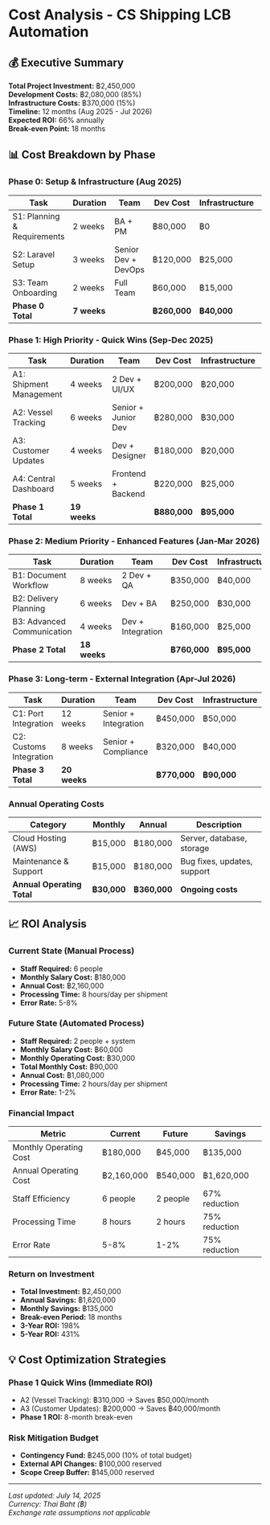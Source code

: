 # Cost Analysis - CS Shipping LCB Automation

## 💰 Executive Summary

**Total Project Investment:** ฿2,450,000  
**Development Costs:** ฿2,080,000 (85%)  
**Infrastructure Costs:** ฿370,000 (15%)  
**Timeline:** 12 months (Aug 2025 - Jul 2026)  
**Expected ROI:** 66% annually  
**Break-even Point:** 18 months  

## 📊 Cost Breakdown by Phase

### Phase 0: Setup & Infrastructure (Aug 2025)
| Task | Duration | Team | Dev Cost | Infrastructure | Total |
|------|----------|------|----------|----------------|-------|
| S1: Planning & Requirements | 2 weeks | BA + PM | ฿80,000 | ฿0 | ฿80,000 |
| S2: Laravel Setup | 3 weeks | Senior Dev + DevOps | ฿120,000 | ฿25,000 | ฿145,000 |
| S3: Team Onboarding | 2 weeks | Full Team | ฿60,000 | ฿15,000 | ฿75,000 |
| **Phase 0 Total** | **7 weeks** | | **฿260,000** | **฿40,000** | **฿300,000** |

### Phase 1: High Priority - Quick Wins (Sep-Dec 2025)
| Task | Duration | Team | Dev Cost | Infrastructure | Total |
|------|----------|------|----------|----------------|-------|
| A1: Shipment Management | 4 weeks | 2 Dev + UI/UX | ฿200,000 | ฿20,000 | ฿220,000 |
| A2: Vessel Tracking | 6 weeks | Senior + Junior Dev | ฿280,000 | ฿30,000 | ฿310,000 |
| A3: Customer Updates | 4 weeks | Dev + Designer | ฿180,000 | ฿20,000 | ฿200,000 |
| A4: Central Dashboard | 5 weeks | Frontend + Backend | ฿220,000 | ฿25,000 | ฿245,000 |
| **Phase 1 Total** | **19 weeks** | | **฿880,000** | **฿95,000** | **฿975,000** |
### Phase 2: Medium Priority - Enhanced Features (Jan-Mar 2026)
| Task | Duration | Team | Dev Cost | Infrastructure | Total |
|------|----------|------|----------|----------------|-------|
| B1: Document Workflow | 8 weeks | 2 Dev + QA | ฿350,000 | ฿40,000 | ฿390,000 |
| B2: Delivery Planning | 6 weeks | Dev + BA | ฿250,000 | ฿30,000 | ฿280,000 |
| B3: Advanced Communication | 4 weeks | Dev + Integration | ฿160,000 | ฿25,000 | ฿185,000 |
| **Phase 2 Total** | **18 weeks** | | **฿760,000** | **฿95,000** | **฿855,000** |

### Phase 3: Long-term - External Integration (Apr-Jul 2026)
| Task | Duration | Team | Dev Cost | Infrastructure | Total |
|------|----------|------|----------|----------------|-------|
| C1: Port Integration | 12 weeks | Senior + Integration | ฿450,000 | ฿50,000 | ฿500,000 |
| C2: Customs Integration | 8 weeks | Senior + Compliance | ฿320,000 | ฿40,000 | ฿360,000 |
| **Phase 3 Total** | **20 weeks** | | **฿770,000** | **฿90,000** | **฿860,000** |

### Annual Operating Costs
| Category | Monthly | Annual | Description |
|----------|---------|--------|-------------|
| Cloud Hosting (AWS) | ฿15,000 | ฿180,000 | Server, database, storage |
| Maintenance & Support | ฿15,000 | ฿180,000 | Bug fixes, updates, support |
| **Annual Operating Total** | **฿30,000** | **฿360,000** | **Ongoing costs** |

## 📈 ROI Analysis

### Current State (Manual Process)
- **Staff Required:** 6 people
- **Monthly Salary Cost:** ฿180,000
- **Annual Cost:** ฿2,160,000
- **Processing Time:** 8 hours/day per shipment
- **Error Rate:** 5-8%
### Future State (Automated Process)
- **Staff Required:** 2 people + system
- **Monthly Salary Cost:** ฿60,000
- **Monthly Operating Cost:** ฿30,000
- **Total Monthly Cost:** ฿90,000
- **Annual Cost:** ฿1,080,000
- **Processing Time:** 2 hours/day per shipment
- **Error Rate:** 1-2%

### Financial Impact
| Metric | Current | Future | Savings |
|--------|---------|--------|---------|
| Monthly Operating Cost | ฿180,000 | ฿45,000 | ฿135,000 |
| Annual Operating Cost | ฿2,160,000 | ฿540,000 | ฿1,620,000 |
| Staff Efficiency | 6 people | 2 people | 67% reduction |
| Processing Time | 8 hours | 2 hours | 75% reduction |
| Error Rate | 5-8% | 1-2% | 75% reduction |

### Return on Investment
- **Total Investment:** ฿2,450,000
- **Annual Savings:** ฿1,620,000
- **Monthly Savings:** ฿135,000
- **Break-even Period:** 18 months
- **3-Year ROI:** 198%
- **5-Year ROI:** 431%

## 💡 Cost Optimization Strategies

### Phase 1 Quick Wins (Immediate ROI)
- A2 (Vessel Tracking): ฿310,000 → Saves ฿50,000/month
- A3 (Customer Updates): ฿200,000 → Saves ฿40,000/month
- **Phase 1 ROI:** 8-month break-even

### Risk Mitigation Budget
- **Contingency Fund:** ฿245,000 (10% of total budget)
- **External API Changes:** ฿100,000 reserved
- **Scope Creep Buffer:** ฿145,000 reserved

---
*Last updated: July 14, 2025*  
*Currency: Thai Baht (฿)*  
*Exchange rate assumptions not applicable*